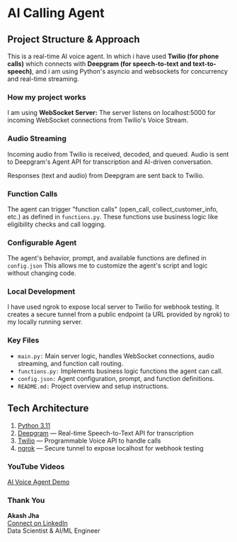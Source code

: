 # AI Calling Agent

## Project Structure & Approach

This is a real-time AI voice agent. In which i have used **Twilio (for phone calls)** which connects with **Deepgram (for speech-to-text and text-to-speech)**, and i am using Python's asyncio and websockets for concurrency and real-time streaming.

### How my project works

I am using **WebSocket Server:** The server listens on localhost:5000 for incoming WebSocket connections from Twilio's Voice Stream.

### Audio Streaming

Incoming audio from Twilio is received, decoded, and queued. Audio is sent to Deepgram's Agent API for transcription and AI-driven conversation.  

Responses (text and audio) from Deepgram are sent back to Twilio.

### Function Calls

The agent can trigger "function calls" (open_call, collect_customer_info, etc.) as defined in ```functions.py```.
These functions use business logic like eligibility checks and call logging.

### Configurable Agent

The agent's behavior, prompt, and available functions are defined in ```config.json``` This allows me to customize the agent's script and logic without changing code.

### Local Development

I have used ngrok to expose local server to Twilio for webhook testing. It creates a secure tunnel from a public endpoint (a URL provided by ngrok) to my locally running server.

### Key Files

- ```main.py:``` Main server logic, handles WebSocket connections, audio streaming, and function call routing.  
- ```functions.py:``` Implements business logic functions the agent can call.  
- ```config.json:``` Agent configuration, prompt, and function definitions.
- ```README.md:``` Project overview and setup instructions.

## Tech Architecture

1. [Python 3.11](https://www.python.org/)
2. [Deepgram](https://deepgram.com/) — Real-time Speech-to-Text API for transcription
3. [Twilio](https://www.twilio.com/en-us) — Programmable Voice API to handle calls
4. [ngrok](https://ngrok.com/) — Secure tunnel to expose localhost for webhook testing

### YouTube Videos

[AI Voice Agent Demo](https://youtu.be/YuaYI2fk1zg?si=uI3H-pIOk2WsKgyH)

### Thank You

**Akash Jha**  
[Connect on LinkedIn](https://www.linkedin.com/in/iamakashjha1/)  
Data Scientist & AI/ML Engineer
